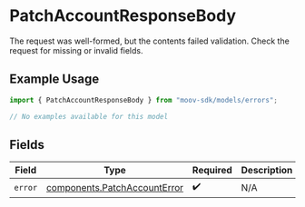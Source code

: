 # PatchAccountResponseBody

The request was well-formed, but the contents failed validation. Check the request for missing or invalid fields.

## Example Usage

```typescript
import { PatchAccountResponseBody } from "moov-sdk/models/errors";

// No examples available for this model
```

## Fields

| Field                                                                        | Type                                                                         | Required                                                                     | Description                                                                  |
| ---------------------------------------------------------------------------- | ---------------------------------------------------------------------------- | ---------------------------------------------------------------------------- | ---------------------------------------------------------------------------- |
| `error`                                                                      | [components.PatchAccountError](../../models/components/patchaccounterror.md) | :heavy_check_mark:                                                           | N/A                                                                          |